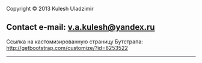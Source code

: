 Copyright © 2013 Kulesh Uladzimir

Contact e-mail: v.a.kulesh@yandex.ru
------------------------------------------------------

Ссылка на кастомизированную страницу Бутстрапа:
http://getbootstrap.com/customize/?id=8253522

------------------------------------------------------
